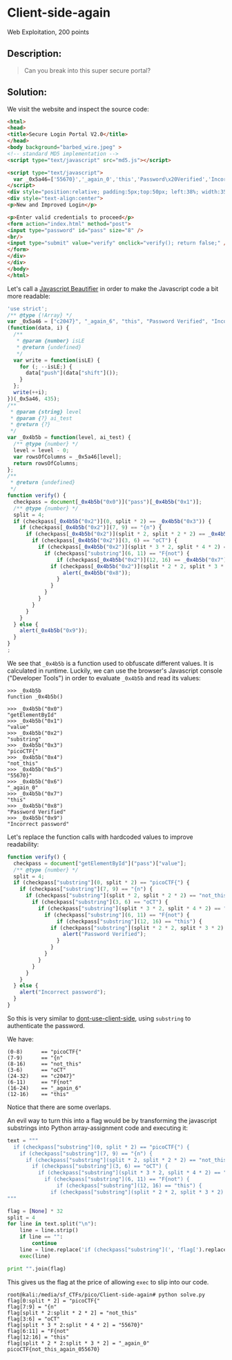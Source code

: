 # Client-side-again
Web Exploitation, 200 points

## Description:
> Can you break into this super secure portal?


## Solution: 

We visit the website and inspect the source code:
```html
<html>
<head>
<title>Secure Login Portal V2.0</title>
</head>
<body background="barbed_wire.jpeg" >
<!-- standard MD5 implementation -->
<script type="text/javascript" src="md5.js"></script>

<script type="text/javascript">
  var _0x5a46=['55670}','_again_0','this','Password\x20Verified','Incorrect\x20password','getElementById','value','substring','picoCTF{','not_this'];(function(_0x4bd822,_0x2bd6f7){var _0xb4bdb3=function(_0x1d68f6){while(--_0x1d68f6){_0x4bd822['push'](_0x4bd822['shift']());}};_0xb4bdb3(++_0x2bd6f7);}(_0x5a46,0x1b3));var _0x4b5b=function(_0x2d8f05,_0x4b81bb){_0x2d8f05=_0x2d8f05-0x0;var _0x4d74cb=_0x5a46[_0x2d8f05];return _0x4d74cb;};function verify(){checkpass=document[_0x4b5b('0x0')]('pass')[_0x4b5b('0x1')];split=0x4;if(checkpass[_0x4b5b('0x2')](0x0,split*0x2)==_0x4b5b('0x3')){if(checkpass[_0x4b5b('0x2')](0x7,0x9)=='{n'){if(checkpass[_0x4b5b('0x2')](split*0x2,split*0x2*0x2)==_0x4b5b('0x4')){if(checkpass[_0x4b5b('0x2')](0x3,0x6)=='oCT'){if(checkpass[_0x4b5b('0x2')](split*0x3*0x2,split*0x4*0x2)==_0x4b5b('0x5')){if(checkpass['substring'](0x6,0xb)=='F{not'){if(checkpass[_0x4b5b('0x2')](split*0x2*0x2,split*0x3*0x2)==_0x4b5b('0x6')){if(checkpass[_0x4b5b('0x2')](0xc,0x10)==_0x4b5b('0x7')){alert(_0x4b5b('0x8'));}}}}}}}}else{alert(_0x4b5b('0x9'));}}
</script>
<div style="position:relative; padding:5px;top:50px; left:38%; width:350px; height:140px; background-color:gray">
<div style="text-align:center">
<p>New and Improved Login</p>

<p>Enter valid credentials to proceed</p>
<form action="index.html" method="post">
<input type="password" id="pass" size="8" />
<br/>
<input type="submit" value="verify" onclick="verify(); return false;" />
</form>
</div>
</div>
</body>
</html>
```

Let's call a [Javascript Beautifier](http://www.jsnice.org/) in order to make the Javascript code a bit more readable:

```javascript
'use strict';
/** @type {!Array} */
var _0x5a46 = ["c2047}", "_again_6", "this", "Password Verified", "Incorrect password", "getElementById", "value", "substring", "picoCTF{", "not_this"];
(function(data, i) {
  /**
   * @param {number} isLE
   * @return {undefined}
   */
  var write = function(isLE) {
    for (; --isLE;) {
      data["push"](data["shift"]());
    }
  };
  write(++i);
})(_0x5a46, 435);
/**
 * @param {string} level
 * @param {?} ai_test
 * @return {?}
 */
var _0x4b5b = function(level, ai_test) {
  /** @type {number} */
  level = level - 0;
  var rowsOfColumns = _0x5a46[level];
  return rowsOfColumns;
};
/**
 * @return {undefined}
 */
function verify() {
  checkpass = document[_0x4b5b("0x0")]("pass")[_0x4b5b("0x1")];
  /** @type {number} */
  split = 4;
  if (checkpass[_0x4b5b("0x2")](0, split * 2) == _0x4b5b("0x3")) {
    if (checkpass[_0x4b5b("0x2")](7, 9) == "{n") {
      if (checkpass[_0x4b5b("0x2")](split * 2, split * 2 * 2) == _0x4b5b("0x4")) {
        if (checkpass[_0x4b5b("0x2")](3, 6) == "oCT") {
          if (checkpass[_0x4b5b("0x2")](split * 3 * 2, split * 4 * 2) == _0x4b5b("0x5")) {
            if (checkpass["substring"](6, 11) == "F{not") {
                if (checkpass[_0x4b5b("0x2")](12, 16) == _0x4b5b("0x7")) {
              if (checkpass[_0x4b5b("0x2")](split * 2 * 2, split * 3 * 2) == _0x4b5b("0x6")) {
                  alert(_0x4b5b("0x8"));
                }
              }
            }
          }
        }
      }
    }
  } else {
    alert(_0x4b5b("0x9"));
  }
}
;
```

We see that `_0x4b5b` is a function used to obfuscate different values. It is calculated in runtime. Luckily, we can use the browser's Javascript console ("Developer Tools") in order to evaluate `_0x4b5b` and read its values:

```
>>> _0x4b5b
function _0x4b5b()

>>> _0x4b5b("0x0")
"getElementById"
>>> _0x4b5b("0x1")
"value"
>>> _0x4b5b("0x2")
"substring"
>>> _0x4b5b("0x3")
"picoCTF{"
>>> _0x4b5b("0x4")
"not_this"
>>> _0x4b5b("0x5")
"55670}"
>>> _0x4b5b("0x6")
"_again_0"
>>> _0x4b5b("0x7")
"this"
>>> _0x4b5b("0x8")
"Password Verified"
>>> _0x4b5b("0x9")
"Incorrect password"
```

Let's replace the function calls with hardcoded values to improve readability:
```javascript
function verify() {
  checkpass = document["getElementById"]("pass")["value"];
  /** @type {number} */
  split = 4;
  if (checkpass["substring"](0, split * 2) == "picoCTF{") {
    if (checkpass["substring"](7, 9) == "{n") {
      if (checkpass["substring"](split * 2, split * 2 * 2) == "not_this") {
        if (checkpass["substring"](3, 6) == "oCT") {
          if (checkpass["substring"](split * 3 * 2, split * 4 * 2) == "55670}") {
            if (checkpass["substring"](6, 11) == "F{not") {
                if (checkpass["substring"](12, 16) == "this") {
              if (checkpass["substring"](split * 2 * 2, split * 3 * 2) == "_again_0") {
                  alert("Password Verified");
                }
              }
            }
          }
        }
      }
    }
  } else {
    alert("Incorrect password");
  }
}
```

So this is very similar to [dont-use-client-side](dont-use-client-side.md), using `substring` to authenticate the password.

We have:
```
(0-8)      == "picoCTF{"
(7-9)      == "{n"
(8-16)     == "not_this"
(3-6)      == "oCT"
(24-32)    == "c2047}"
(6-11)     == "F{not"
(16-24)    == "_again_6"
(12-16)    == "this"
```

Notice that there are some overlaps.

An evil way to turn this into a flag would be by transforming the javascript substrings into Python array-assignment code and executing it:

```python
text = """
  if (checkpass["substring"](0, split * 2) == "picoCTF{") {
    if (checkpass["substring"](7, 9) == "{n") {
      if (checkpass["substring"](split * 2, split * 2 * 2) == "not_this") {
        if (checkpass["substring"](3, 6) == "oCT") {
          if (checkpass["substring"](split * 3 * 2, split * 4 * 2) == "55670}") {
            if (checkpass["substring"](6, 11) == "F{not") {
                if (checkpass["substring"](12, 16) == "this") {
              if (checkpass["substring"](split * 2 * 2, split * 3 * 2) == "_again_0") {
"""

flag = [None] * 32
split = 4
for line in text.split("\n"):
    line = line.strip()
    if line == "": 
        continue
    line = line.replace('if (checkpass["substring"](', 'flag[').replace(', ', ":").replace(') == ', '] = ').replace(') {', '')
    exec(line)

print "".join(flag)
```

This gives us the flag at the price of allowing `exec` to slip into our code.

```console
root@kali:/media/sf_CTFs/pico/Client-side-again# python solve.py
flag[0:split * 2] = "picoCTF{"
flag[7:9] = "{n"
flag[split * 2:split * 2 * 2] = "not_this"
flag[3:6] = "oCT"
flag[split * 3 * 2:split * 4 * 2] = "55670}"
flag[6:11] = "F{not"
flag[12:16] = "this"
flag[split * 2 * 2:split * 3 * 2] = "_again_0"
picoCTF{not_this_again_055670}
```